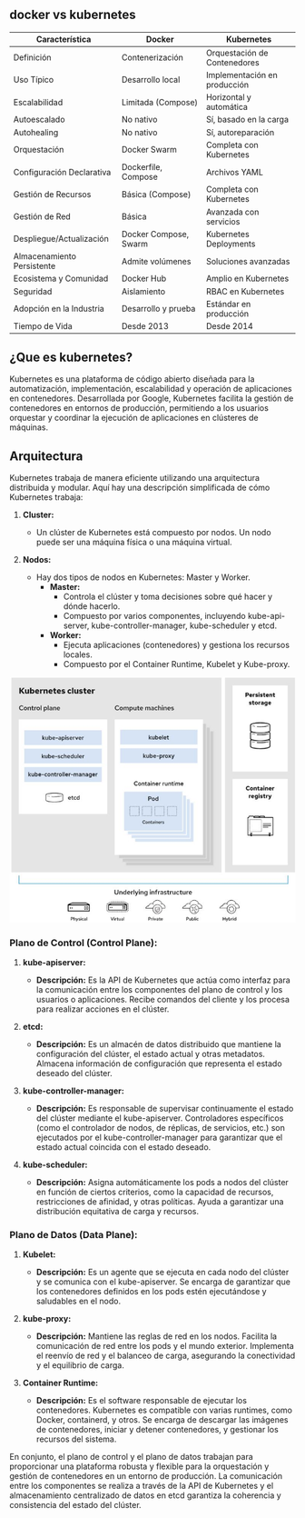 ## docker vs kubernetes

| Característica            | Docker              | Kubernetes                |
|---------------------------|---------------------|---------------------------|
| Definición                | Contenerización     | Orquestación de Contenedores|
| Uso Típico                | Desarrollo local    | Implementación en producción|
| Escalabilidad             | Limitada (Compose)  | Horizontal y automática    |
| Autoescalado              | No nativo           | Sí, basado en la carga     |
| Autohealing               | No nativo           | Sí, autoreparación        |
| Orquestación              | Docker Swarm        | Completa con Kubernetes   |
| Configuración Declarativa | Dockerfile, Compose | Archivos YAML             |
| Gestión de Recursos       | Básica (Compose)     | Completa con Kubernetes   |
| Gestión de Red            | Básica               | Avanzada con servicios    |
| Despliegue/Actualización  | Docker Compose, Swarm| Kubernetes Deployments    |
| Almacenamiento Persistente| Admite volúmenes     | Soluciones avanzadas      |
| Ecosistema y Comunidad     | Docker Hub           | Amplio en Kubernetes       |
| Seguridad                 | Aislamiento          | RBAC en Kubernetes        |
| Adopción en la Industria  | Desarrollo y prueba  | Estándar en producción    |
| Tiempo de Vida            | Desde 2013           | Desde 2014                |


## ¿Que es kubernetes?

Kubernetes es una plataforma de código abierto diseñada para la automatización, implementación, escalabilidad y operación de aplicaciones en contenedores. Desarrollada por Google, Kubernetes facilita la gestión de contenedores en entornos de producción, permitiendo a los usuarios orquestar y coordinar la ejecución de aplicaciones en clústeres de máquinas.

## Arquitectura

Kubernetes trabaja de manera eficiente utilizando una arquitectura distribuida y modular. Aquí hay una descripción simplificada de cómo Kubernetes trabaja:

1. **Cluster:**
   - Un clúster de Kubernetes está compuesto por nodos. Un nodo puede ser una máquina física o una máquina virtual.

2. **Nodos:**
   - Hay dos tipos de nodos en Kubernetes: Master y Worker.
      - **Master:**
         - Controla el clúster y toma decisiones sobre qué hacer y dónde hacerlo.
         - Compuesto por varios componentes, incluyendo kube-api-server, kube-controller-manager, kube-scheduler y etcd.
      - **Worker:**
         - Ejecuta aplicaciones (contenedores) y gestiona los recursos locales.
         - Compuesto por el Container Runtime, Kubelet y Kube-proxy.

![Diagrama](https://github.com/Andherson333333/k8s/blob/main/arquictectura/imagenes/kubernetes-2.JPG)

### Plano de Control (Control Plane):

1. **kube-apiserver:**
   - **Descripción:** Es la API de Kubernetes que actúa como interfaz para la comunicación entre los componentes del plano de control y los usuarios o aplicaciones. Recibe comandos del cliente y los procesa para realizar acciones en el clúster.

2. **etcd:**
   - **Descripción:** Es un almacén de datos distribuido que mantiene la configuración del clúster, el estado actual y otras metadatos. Almacena información de configuración que representa el estado deseado del clúster.

3. **kube-controller-manager:**
   - **Descripción:** Es responsable de supervisar continuamente el estado del clúster mediante el kube-apiserver. Controladores específicos (como el controlador de nodos, de réplicas, de servicios, etc.) son ejecutados por el kube-controller-manager para garantizar que el estado actual coincida con el estado deseado.

4. **kube-scheduler:**
   - **Descripción:** Asigna automáticamente los pods a nodos del clúster en función de ciertos criterios, como la capacidad de recursos, restricciones de afinidad, y otras políticas. Ayuda a garantizar una distribución equitativa de carga y recursos.

### Plano de Datos (Data Plane):

1. **Kubelet:**
   - **Descripción:** Es un agente que se ejecuta en cada nodo del clúster y se comunica con el kube-apiserver. Se encarga de garantizar que los contenedores definidos en los pods estén ejecutándose y saludables en el nodo.

2. **kube-proxy:**
   - **Descripción:** Mantiene las reglas de red en los nodos. Facilita la comunicación de red entre los pods y el mundo exterior. Implementa el reenvío de red y el balanceo de carga, asegurando la conectividad y el equilibrio de carga.

3. **Container Runtime:**
   - **Descripción:** Es el software responsable de ejecutar los contenedores. Kubernetes es compatible con varias runtimes, como Docker, containerd, y otros. Se encarga de descargar las imágenes de contenedores, iniciar y detener contenedores, y gestionar los recursos del sistema.

En conjunto, el plano de control y el plano de datos trabajan para proporcionar una plataforma robusta y flexible para la orquestación y gestión de contenedores en un entorno de producción. La comunicación entre los componentes se realiza a través de la API de Kubernetes y el almacenamiento centralizado de datos en etcd garantiza la coherencia y consistencia del estado del clúster.

